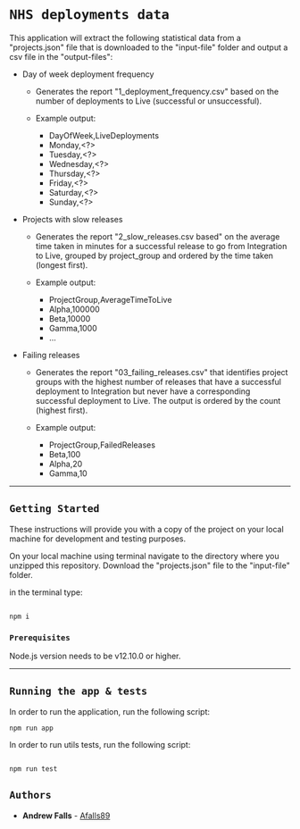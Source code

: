 # `NHS deployments data`

This application will extract the following statistical data from a "projects.json" file that is downloaded to the "input-file" folder and output a csv file in the "output-files":

- Day of week deployment frequency

  - Generates the report "1_deployment_frequency.csv" based on the number of deployments to Live (successful or
    unsuccessful).

  - Example output:

    - DayOfWeek,LiveDeployments
    - Monday,<?>
    - Tuesday,<?>
    - Wednesday,<?>
    - Thursday,<?>
    - Friday,<?>
    - Saturday,<?>
    - Sunday,<?>

* Projects with slow releases

  - Generates the report "2_slow_releases.csv based" on the average time taken in minutes for a successful release to go from Integration to Live, grouped by project_group and ordered by the time taken (longest first).

  - Example output:

    - ProjectGroup,AverageTimeToLive
    - Alpha,100000
    - Beta,10000
    - Gamma,1000
    - ...

* Failing releases

  - Generates the report "03_failing_releases.csv" that identifies project groups with the highest number of releases that have a successful deployment to Integration but never have a corresponding successful deployment to Live. The output is ordered by the count (highest first).

  - Example output:

    - ProjectGroup,FailedReleases
    - Beta,100
    - Alpha,20
    - Gamma,10

---

## `Getting Started`

These instructions will provide you with a copy of the project on your local machine for development and testing purposes.

On your local machine using terminal navigate to the directory where you unzipped this repository.
Download the "projects.json" file to the "input-file" folder.

in the terminal type:

```

npm i

```

### `Prerequisites`

Node.js version needs to be v12.10.0 or higher.

---

## `Running the app & tests`

In order to run the application, run the following script:

```
npm run app

```

In order to run utils tests, run the following script:

```

npm run test

```

## `Authors`

- **Andrew Falls** - [Afalls89](https://github.com/Afalls89)
